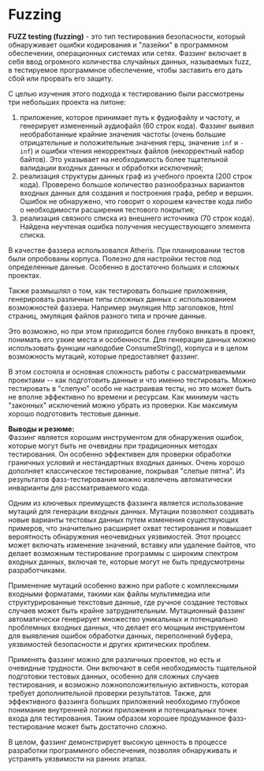 # Fuzzing

**FUZZ testing (fuzzing)** - это тип тестирования безопасности, который обнаруживает ошибки кодирования и "лазейки" в программном обеспечении, операционных системах или сетях. Фаззинг включает в себя ввод огромного количества случайных данных, называемых fuzz, в тестируемое программное обеспечение, чтобы заставить его дать сбой или прорвать его защиту.

С целью изучения этого подхода к тестированию были рассмотрены три небольших проекта на питоне:
1) приложение, которое принимает путь к фудиофайлу и частоту, и генерирует измененный аудиофайл (60 строк кода). Фаззинг выявил необработанные крайние значения частоты (очень большие отрицательные и положительные значения герц, значение `inf` и `-inf`) и ошибки чтения некорректных файлов (некорректный набор байтов). Это указывает на необходимость более тщательной валидации входных данных и обработки исключений;
2) реализация структуры данных граф из учебного проекта (200 строк кода). Проверено большое количество разнообразных вариантов входных данных для создания и построения графа, ребер и вершин. Ошибок не обнаружено, что говорит о хорошем качестве кода либо о необходимости расширения тестового покрытия;
3) реализация связного списка из внешнего источника (70 строк кода). Найдена неучтеная ошибка получения несуществующего элемента списка.

В качестве фаззера использовался Atheris. При планировании тестов были опробованы корпуса. Полезно для настройки тестов под определенные данные. Особенно в достаточно больших и сложных проектах.

Также размышлял о том, как тестировать большие приложения, генерировать различные типы сложных данных с использованием возможностей фаззера. Например эмуляция http заголовков, html страниц, эмуляция файлов разного типа и прочие данные.

Это возможно, но при этом приходится более глубоко вникать в проект, понимать его узкие места и особенности. Для генерации данных можно использовать функции наподобие ConsumeString(), корпуса и в целом возможность мутаций, которые предоставляет фаззинг.

В этом состояла и основная сложность работы с рассматриваемыми проектами -- как подготовить данные и что именно тестировать. Можно тестировать в "слепую" особо не настраивая тесты, но это может быть не вполне эффективно по времени и ресурсам. Как минимум часть "законных" исключений можно убрать из проверки. Как максимум хорошо подготовить тестовые данные.

**Выводы и резюме:**  
Фаззинг является хорошим инструментом для обнаружения ошибок, которые могут быть не очевидны при традиционных методах тестирования. Он особенно эффективен для проверки обработки граничных условий и нестандартных входных данных.
Очень хорошо дополняет классическое тестирование, покрывая "слепые пятна". Из результатов фазз-тестирования можно извлечень автоматически инварианты для рассматриваемого кода.

Одним из ключевых преимуществ фаззинга является использование мутаций для генерации входных данных. Мутации позволяют создавать новые варианты тестовых данных путем изменения существующих примеров, что значительно расширяет охват тестирования и повышает вероятность обнаружения неочевидных уязвимостей. Этот процесс может включать изменение значений, вставку или удаление байтов, что делает возможным тестирование программы с широким спектром входных данных, включая те, которые могут не быть предусмотрены разработчиками.

Применение мутаций особенно важно при работе с комплексными входными форматами, такими как файлы мультимедиа или структурированные текстовые данные, где ручное создание тестовых случаев может быть крайне затруднительным. Мутационный фаззинг автоматически генерирует множество уникальных и потенциально проблемных входных данных, что делает его мощным инструментом для выявления ошибок обработки данных, переполнений буфера, уязвимостей безопасности и других критических проблем.

Применять фаззинг можно для различных проектов, но есть и очевидные трудности. Они включают в себя необходимость тщательной подготовки тестовых данных, особенно для сложных случаев тестирования, и возможно ложноположительную активность, которая требует дополнительной проверки результатов. Также, для эффективного фаззинга больших приложений необходимо глубокое понимание внутренней логики приложения и потенциальных точек входа для тестирования. Таким образом хорошее продуманное фазз-тестирование может быть достаточно сложно.

В целом, фаззинг демонстрирует высокую ценность в процессе разработки программного обеспечения, позволяя обнаруживать и устранять уязвимости на ранних этапах.
